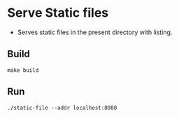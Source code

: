 # Serve Static files
- Serves static files in the present directory with listing.

## Build
```
make build
```
## Run
```
./static-file --addr localhost:8080
```
